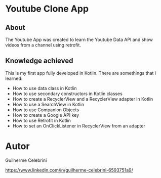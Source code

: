# Youtube Clone App

## About

The Youtube App was created to learn the Youtube Data API and show videos from a channel using retrofit.

## Knowledge achieved

This is my first app fully developed in Kotlin. There are somethings that i learned:

- How to use data class in Kotlin
- How to use secondary constructors in Kotlin classes
- How to create a RecyclerView and a RecyclerView adapter in Kotlin
- How to use a SearchView in Kotlin
- How to use Companion Objects
- How to create a Google API key
- How to use Retrofit in Kotlin
- How to set an OnClickListener in RecyclerView from an adapter

# Autor

Guilherme Celebrini

https://www.linkedin.com/in/guilherme-celebrini-6593751a9/
